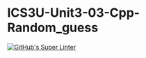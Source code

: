 # ICS3U-Unit3-03-Cpp-Random_guess

[![GitHub's Super Linter](https://github.com/lily-liu-17/ICS3U-Unit3-03-Cpp-Random_guess/workflows/GitHub's%20Super%20Linter/badge.svg)](https://github.com/lily-liu-17/ICS3U-Unit3-03-Cpp-Random_guess/actions)
